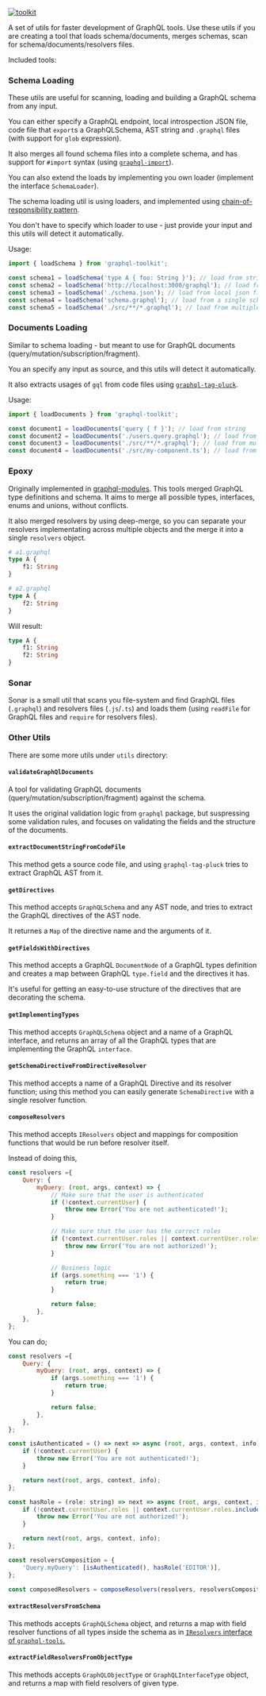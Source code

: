 [![toolkit](https://user-images.githubusercontent.com/25294569/64730367-dc4bcd80-d4e7-11e9-9c2f-2bf7a9fec855.gif)](https://github.com/ardatan/graphql-toolkit)

A set of utils for faster development of GraphQL tools. Use these utils if you are creating a tool that loads schema/documents, merges schemas, scan for schema/documents/resolvers files.

Included tools:

### Schema Loading

These utils are useful for scanning, loading and building a GraphQL schema from any input.

You can either specify a GraphQL endpoint, local introspection JSON file, code file that `export`s a GraphQLSchema, AST string and `.graphql` files (with support for `glob` expression).

It also merges all found schema files into a complete schema, and has support for `#import` syntax (using [`graphql-import`](https://github.com/prisma/graphql-import)).

You can also extend the loads by implementing you own loader (implement the interface `SchemaLoader`).

The schema loading util is using loaders, and implemented using [chain-of-responsibility pattern](https://en.wikipedia.org/wiki/Chain-of-responsibility_pattern). 

You don't have to specify which loader to use - just provide your input and this utils will detect it automatically.

Usage:

```ts
import { loadSchema } from 'graphql-toolkit';

const schema1 = loadSchema('type A { foo: String }'); // load from string
const schema2 = loadSchema('http://localhost:3000/graphql'); // load from endpoint
const schema3 = loadSchema('./schema.json'); // load from local json file
const schema4 = loadSchema('schema.graphql'); // load from a single schema file
const schema5 = loadSchema('./src/**/*.graphql'); // load from multiple files using glob
```

### Documents Loading

Similar to schema loading - but meant to use for GraphQL documents (query/mutation/subscription/fragment).

You an specify any input as source, and this utils will detect it automatically. 

It also extracts usages of `gql` from code files using [`graphql-tag-pluck`](https://github.com/DAB0mB/graphql-tag-pluck).

Usage:

```ts
import { loadDocuments } from 'graphql-toolkit';

const document1 = loadDocuments('query { f }'); // load from string
const document2 = loadDocuments('./users.query.graphql'); // load from a single file 
const document3 = loadDocuments('./src/**/*.graphql'); // load from multiple files using glob
const document4 = loadDocuments('./src/my-component.ts'); // load from code file
```

### Epoxy

Originally implemented in [graphql-modules](https://github.com/Urigo/graphql-modules). This tools merged GraphQL type definitions and schema. It aims to merge all possible types, interfaces, enums and unions, without conflicts.

It also merged resolvers by using deep-merge, so you can separate your resolvers implementating across multiple objects and the merge it into a single `resolvers` object.

```graphql
# a1.graphql
type A {
    f1: String
}

# a2.graphql
type A {
    f2: String
}
```

Will result:
```graphql
type A {
    f1: String
    f2: String
}
```

### Sonar

Sonar is a small util that scans you file-system and find GraphQL files (`.graphql`) and resolvers files (`.js`/`.ts`) and loads them (using `readFile` for GraphQL files and `require` for resolvers files).

### Other Utils

There are some more utils under `utils` directory:

#### `validateGraphQlDocuments`

A tool for validating GraphQL documents (query/mutation/subscription/fragment) against the schema.

It uses the original validation logic from `graphql` package, but suspressing some validation rules, and focuses on validating the fields and the structure of the documents.

#### `extractDocumentStringFromCodeFile`

This method gets a source code file, and using `graphql-tag-pluck` tries to extract GraphQL AST from it. 

#### `getDirectives`

This method accepts `GraphQLSchema` and any AST node, and tries to extract the GraphQL directives of the AST node. 

It returnes a `Map` of the directive name and the arguments of it. 

#### `getFieldsWithDirectives`

This method accepts a GraphQL `DocumentNode` of a GraphQL types definition and creates a map between GraphQL `type.field` and the directives it has. 

It's useful for getting an easy-to-use structure of the directives that are decorating the schema. 

#### `getImplementingTypes`

This method accepts `GraphQLSchema` object and a name of a GraphQL interface, and returns an array of all the GraphQL types that are implementing the GraphQL `interface`.

#### `getSchemaDirectiveFromDirectiveResolver`

This method accepts a name of a GraphQL Directive and its resolver function; using this method you can easily generate `SchemaDirective` with a single resolver function.

#### `composeResolvers`

This method accepts `IResolvers` object and mappings for composition functions that would be run before resolver itself.

Instead of doing this,

```js
const resolvers ={
    Query: {
        myQuery: (root, args, context) => {
            // Make sure that the user is authenticated
            if (!context.currentUser) {
                throw new Error('You are not authenticated!');
            }

            // Make sure that the user has the correct roles
            if (!context.currentUser.roles || context.currentUser.roles.includes('EDITOR')) {
                throw new Error('You are not authorized!');
            }

            // Business logic
            if (args.something === '1') {
                return true;
            }

            return false;
        },
    },
};
```

You can do;

```js
const resolvers ={
    Query: {
        myQuery: (root, args, context) => {
            if (args.something === '1') {
                return true;
            }

            return false;
        },
    },
};

const isAuthenticated = () => next => async (root, args, context, info) => {
    if (!context.currentUser) {
        throw new Error('You are not authenticated!');
    }

    return next(root, args, context, info);
};

const hasRole = (role: string) => next => async (root, args, context, info) => {
    if (!context.currentUser.roles || context.currentUser.roles.includes(role)) {
        throw new Error('You are not authorized!');
    }

    return next(root, args, context, info);
};

const resolversComposition = {
    'Query.myQuery': [isAuthenticated(), hasRole('EDITOR')],
};

const composedResolvers = composeResolvers(resolvers, resolversComposition);
```

#### `extractResolversFromSchema`

This methods accepts `GraphQLSchema` object, and returns a map with field resolver functions of all types inside the schema as in [`IResolvers` interface of `graphql-tools`.](https://www.apollographql.com/docs/graphql-tools/resolvers.html)

#### `extractFieldResolversFromObjectType`

This methods accepts `GraphQLObjectType` or `GraphQLInterfaceType` object, and returns a map with field resolvers of given type.
